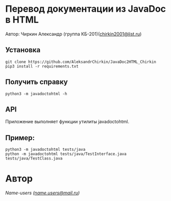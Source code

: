 # Перевод документации из JavaDoc в HTML
Автор: Чиркин Александр (группа КБ-201)(chirkin2001@list.ru)

## Установка
```
git clone https://github.com/AleksandrChirkin/JavaDoc2HTML_Chirkin
pip3 install -r requirements.txt
```

## Получить справку
```
python3 -m javadoctohtml -h
```

## API

Приложение выполняет функции утилиты javadoctohtml.

## Пример:
```
python3 -m javadoctohtml tests/java
python -m javadoctohtml tests/java/TestInterface.java tests/java/TestClass.java
```

# Автор
*Name-users (name.users@mail.ru)* 